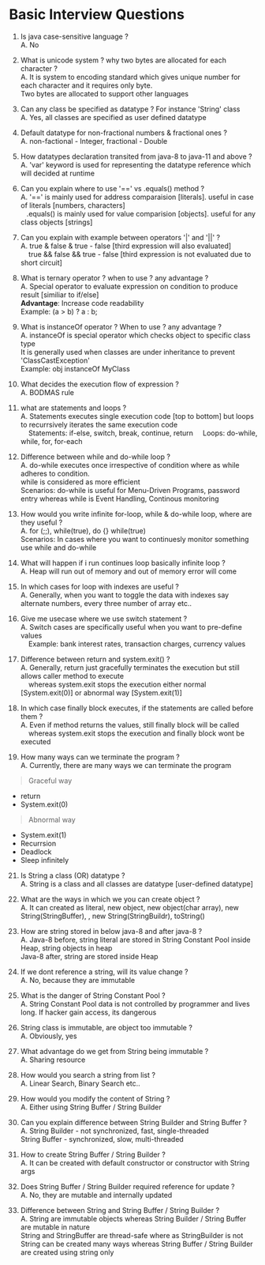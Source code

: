 # Basic Interview Questions

1. Is java case-sensitive language ? <br>
A. No

2. What is unicode system ? why two bytes are allocated for each character ? <br>
A. It is system to encoding standard which gives unique number for each character and it requires only byte. <br>
Two bytes are allocated to support other languages
 
3. Can any class be specified as datatype ? For instance 'String' class <br>
A. Yes, all classes are specified as user defined datatype

4. Default datatype for non-fractional numbers & fractional ones ? <br>
A. non-factional - Integer, fractional - Double

5. How datatypes declaration transited from java-8 to java-11 and above ? <br>
A. 'var' keyword is used for representing the datatype reference which will decided at runtime

6. Can you explain where to use '==' vs .equals() method ? <br>
A. '==' is mainly used for address comparaision [literals]. useful in case of literals [numbers, characters] <br>
   &nbsp;&nbsp;&nbsp;.equals() is mainly used for value comparision [objects]. useful for any class objects [strings]

8. Can you explain with example between operators '|' and '||' ? <br>
A. true & false & true - false [third expression will also evaluated] <br>
   &nbsp;&nbsp;&nbsp; true && false && true - false [third expression is not evaluated due to short circuit]

9. What is ternary operator ? when to use ? any advantage ? <br>
A. Special operator to evaluate expression on condition to produce result [similiar to if/else] <br>
   **Advantage**: Increase code readability <br>
   Example: (a > b) ? a : b; 

10. What is instanceOf operator ? When to use ? any advantage ? <br>
A. instanceOf is special operator which checks object to specific class type <br>
   It is generally used when classes are under inheritance to prevent 'ClassCastException' <br>
   Example: obj instanceOf MyClass

11. What decides the execution flow of expression ? <br>
A. BODMAS rule

12. what are statements and loops ? <br>
A. Statements executes single execution code [top to bottom] but loops to recurrsively iterates the same execution code <br>
   &nbsp;&nbsp;&nbsp; Statements: if-else, switch, break, continue, return
   &nbsp;&nbsp;&nbsp;      Loops: do-while, while, for, for-each

13. Difference between while and do-while loop ? <br>
A. do-while executes once irrespective of condition where as while adheres to condition. <br>
while is considered as more efficient <br>
   Scenarios: do-while is useful for Menu-Driven Programs, password entry whereas while is Event Handling, Continous monitoring
   
14. How would you write infinite for-loop, while & do-while loop, where are they useful ? <br>
A. for (;;), while(true), do {} while(true) <br>
   Scenarios: In cases where you want to continuesly monitor something use while and do-while

15. What will happen if i run continues loop basically infinite loop ? <br>
A. Heap will run out of memory and out of memory error will come

16. In which cases for loop with indexes are useful ? <br>
A. Generally, when you want to toggle the data with indexes say alternate numbers, every three number of array etc..

17. Give me usecase where we use switch statement ? <br>
A. Switch cases are specifically useful when you want to pre-define values <br>
   &nbsp;&nbsp;&nbsp; Example: bank interest rates, transaction charges, currency values

18. Difference between return and system.exit() ? <br>
A. Generally, return just gracefully terminates the execution but still allows caller method to execute <br>
   &nbsp;&nbsp;&nbsp; whereas system.exit stops the execution either normal [System.exit(0)] or abnormal way [System.exit(1)]

19. In which case finally block executes, if the statements are called before them ? <br>
A. Even if method returns the values, still finally block will be called <br>
   &nbsp;&nbsp;&nbsp; whereas system.exit stops the execution and finally block wont be executed

20. How many ways can we terminate the program ? <br>
A. Currently, there are many ways we can terminate the program <br>
> Graceful way
  - return
  - System.exit(0)
> Abnormal way
  - System.exit(1)
  - Recurrsion
  - Deadlock
  - Sleep infinitely

21. Is String a class (OR) datatype ? <br>
A. String is a class and all classes are datatype [user-defined datatype]

22. What are the ways in which we you can create object ? <br>
A. It can created as literal, new object, new object(char array), new String(StringBuffer), , new String(StringBuildr), toString()

23. How are string stored in below java-8 and after java-8 ? <br>
A. Java-8 before, string literal are stored in String Constant Pool inside Heap, string objects in heap <br>
   Java-8 after, string are stored inside Heap

24. If we dont reference a string, will its value change ? <br>
A. No, because they are immutable

25. What is the danger of String Constant Pool ? <br>
A. String Constant Pool data is not controlled by programmer and lives long. If hacker gain access, its dangerous

26. String class is immutable, are object too immutable ? <br>
A. Obviously, yes

27. What advantage do we get from String being immutable ? <br>
A. Sharing resource

28. How would you search a string from list ? <br>
A. Linear Search, Binary Search etc..

29. How would you modify the content of String ? <br>
A. Either using String Buffer / String Builder

30. Can you explain difference between String Builder and String Buffer ? <br>
A. String Builder - not synchronized, fast, single-threaded <br>
   String Buffer - synchronized, slow, multi-threaded

31. How to create String Buffer / String Builder ? <br>
A. It can be created with default constructor or constructor with String args

32. Does String Buffer / String Builder required reference for update ? <br>
A. No, they are mutable and internally updated

33. Difference between String and String Buffer / String Builder ? <br>
A. String are immutable objects whereas String Builder / String Buffer are mutable in nature <br>
String and StringBuffer are thread-safe where as StringBuilder is not <br>
String can be created many ways whereas String Buffer / String Builder are created using string only
